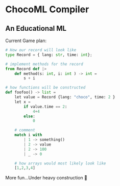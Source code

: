 # ChocoML Compiler 

## An Educational ML 

Current Game plan:
```py
# How our record will look like
type Record = { lang: str, time: int};

# implement methods for the record
from Record def |>
    def method(s: int, i: int ) -> int = 
        s + i

# how functions will be constructed
def foofoo() -> list =
    let value = Record {lang: "choco", time: 2 }
    let x =
        if value.time == 2:
            4+4
        else:
            0

    # comment
    match i with 
        | 1 -> something()
        | 2 -> value
        | 2 -> 100
        | _ -> 0 

    # how arrays would most likely look like
    [1,2,3,4]
```

More fun...Under heavy construction 🚧
